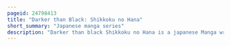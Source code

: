 ```yaml
---
pageid: 24798413
title: "Darker than Black: Shikkoku no Hana"
short_summary: "Japanese manga series"
description: "Darker than black Shikkoku no Hana is a japanese Manga written and illustrated by Yuji Iwahara. The Series is a Spin-Off to the 2007 Anime Series Darker than Black and focuses on the Assassin, Hei, who hunts a Man named Harvest. In the Story, Harvest is creating several super-powered Humans known as Contractors by using a Plant filled with supernatural Elements known as the 'Black Dendelion."
---
```


